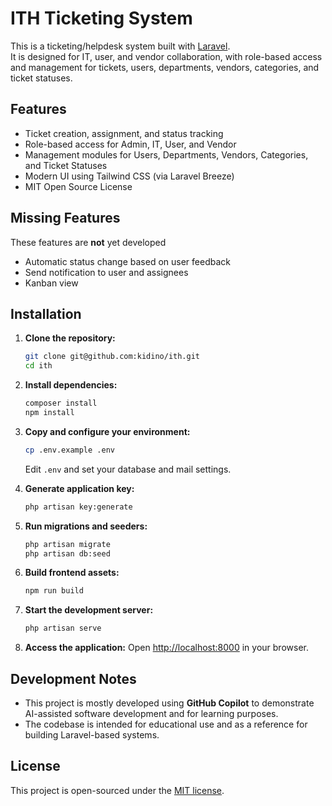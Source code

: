 # ITH Ticketing System

This is a ticketing/helpdesk system built with [Laravel](https://laravel.com/).  
It is designed for IT, user, and vendor collaboration, with role-based access and management for tickets, users, departments, vendors, categories, and ticket statuses.

## Features

- Ticket creation, assignment, and status tracking
- Role-based access for Admin, IT, User, and Vendor
- Management modules for Users, Departments, Vendors, Categories, and Ticket Statuses
- Modern UI using Tailwind CSS (via Laravel Breeze)
- MIT Open Source License

## Missing Features

These features are **not** yet developed

- Automatic status change based on user feedback
- Send notification to user and assignees
- Kanban view

## Installation

1. **Clone the repository:**
    ```bash
    git clone git@github.com:kidino/ith.git
    cd ith
    ```

2. **Install dependencies:**
    ```bash
    composer install
    npm install
    ```

3. **Copy and configure your environment:**
    ```bash
    cp .env.example .env
    ```
    Edit `.env` and set your database and mail settings.

4. **Generate application key:**
    ```bash
    php artisan key:generate
    ```

5. **Run migrations and seeders:**
    ```bash
    php artisan migrate
    php artisan db:seed
    ```

6. **Build frontend assets:**
    ```bash
    npm run build
    ```

7. **Start the development server:**
    ```bash
    php artisan serve
    ```

8. **Access the application:**
    Open [http://localhost:8000](http://localhost:8000) in your browser.

## Development Notes

- This project is mostly developed using **GitHub Copilot** to demonstrate AI-assisted software development and for learning purposes.
- The codebase is intended for educational use and as a reference for building Laravel-based systems.

## License

This project is open-sourced under the [MIT license](LICENSE).
